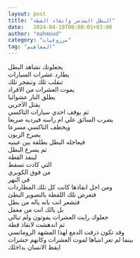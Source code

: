 ```yaml
---
layout: post
title: "البطل المدمر وانقاذ القطة"
date:   2024-04-10T00:00:01+03:00
author: "mahmoud"
category: "مرزوقيات"
tag: "المفاهيم"
---
```



يجعلونك تشاهد البطل  
يطارد عشرات السيارات  
تنقلب تلك وتنفجر تلك  
يموت العشرات من الافراد  
يطلق النار عشوائيا  
يقتل الآخرين  
ثم يوقف احدي سيارات التاكسي  
يضرب السائق علي ام راسه فيرديه صريعا  
ويخطف التاكسي مسرعا  
يصرخ الزبون  
فيعاجله البطل بطلقة بين عينيه  
ثم يسرع البطل  
لينقذ القطة  
التي كادت تسقط  
من فوق الكوبري  
في النهر  
ومن اجل انقاذها كانت كل تلك المطاردات  
فتعرض تلك اللقطة بالتصوير البطئ  
فتشعر انت بانه ياله من بطل  
بل يالك انت من مغفل  
جعلوك رايت العشرات يموتون ولم تبالي  
ثم اندهشت لانقاذ قطة  
وقد تكون ذرفت الدمع لهذا المشهد الرومانسي  
بينما لم تعر انتباها لموت العشرات وكانهم حشرات  
ايقظ الانسان بداخلك

